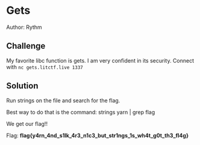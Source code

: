 # Gets
Author: Rythm

## Challenge
My favorite libc function is gets. I am very confident in its security. Connect with
```nc gets.litctf.live 1337```

## Solution
Run strings on the file and search for the flag.

Best way to do that is the command: strings yarn | grep flag

We get our flag!!

Flag: **flag{y4rn_4nd_s1lk_4r3_n1c3_but_str1ngs_1s_wh4t_g0t_th3_fl4g}**
